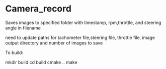 # Camera_record
Saves images to specified folder with timestamp, rpm,throttle, and steering angle in filename

need to update paths for tachometer file,steering file,  throttle file, image output directory and number of images to save

To build:

mkdir build
cd build
cmake ..
make

